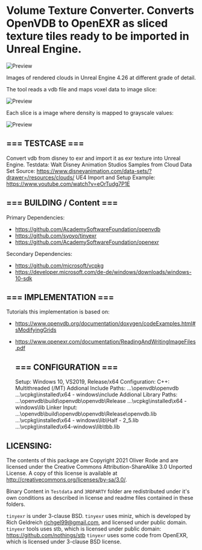 # Volume Texture Converter. Converts OpenVDB to OpenEXR as sliced texture tiles ready to be imported in Unreal Engine.

![Preview](https://github.com/olir/vdb2exr/blob/master/Testdata/Preview-sixteenth-eighth-quarter.JPG?raw=true)

Images of rendered clouds in Unreal Engine 4.26 at different grade of detail.

The tool reads a vdb file and maps voxel data to image slice:

![Preview](https://github.com/olir/vdb2exr/blob/master/Testdata/Preview-Slices.JPG?raw=true)

Each slice is a image where density is mapped to grayscale values:

![Preview](https://github.com/olir/vdb2exr/blob/master/Testdata/Preview-One-Slices.JPG?raw=true)

## === TESTCASE ===

Convert vdb from disney to exr and import it as exr texture into Unreal Engine.
  Testdata: Walt Disney Animation Studios Samples from Cloud Data Set
Source: https://www.disneyanimation.com/data-sets/?drawer=/resources/clouds/
  UE4 Import and Setup Example: https://www.youtube.com/watch?v=eOrTudg7P1E

## === BUILDING / Content ===

Primary Dependencies:

- https://github.com/AcademySoftwareFoundation/openvdb
- https://github.com/syoyo/tinyexr
- https://github.com/AcademySoftwareFoundation/openexr

Secondary Dependencies:
- https://github.com/microsoft/vcpkg
- https://developer.microsoft.com/de-de/windows/downloads/windows-10-sdk

## === IMPLEMENTATION ===

Tutorials this implementation is based on:

- https://www.openvdb.org/documentation/doxygen/codeExamples.html#sModifyingGrids

- https://www.openexr.com/documentation/ReadingAndWritingImageFiles.pdf

  ## === CONFIGURATION ===

  Setup: Windows 10, VS2019, Release/x64 Configuration:
  C++: Multithreaded (/MT)
  Addional Include Paths:
      ...\openvdb\openvdb
      ...\vcpkg\installed\x64 - windows\include
  Addional Library Paths:
      ...\openvdb\build\openvdb\openvdb\Release
      ...\vcpkg\installed\x64 - windows\lib
  Linker Input:
      ...\openvdb\build\openvdb\openvdb\Release\openvdb.lib
      ...\vcpkg\installed\x64 - windows\lib\Half - 2_5.lib
      ...\vcpkg\installed\x64-windows\lib\tbb.lib
  

## LICENSING:

The contents of this package are Copyright 2021 Oliver Rode and are licensed under the Creative Commons Attribution-ShareAlike 3.0 Unported License. A copy of this license is available at http://creativecommons.org/licenses/by-sa/3.0/. 

Binary Content in `Testdata` and `3RDPARTY` folder are redistributed under it's own conditions as described in license and readme files contained in these folders.

`tinyexr` is under 3-clause BSD. `tinyexr` uses miniz, which is developed by Rich Geldreich [richgel99@gmail.com](mailto:richgel99@gmail.com), and licensed under public domain. `tinyexr` tools uses stb, which is licensed under public domain: https://github.com/nothings/stb `tinyexr` uses some code from OpenEXR, which is licensed under 3-clause BSD license.
